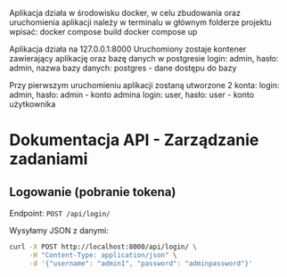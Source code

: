 Aplikacja działa w środowisku docker, w celu zbudowania oraz uruchomienia aplikacji należy w terminalu w głównym folderze projektu wpisać:
  docker compose build
  docker compose up

Aplikacja działa na 127.0.0.1:8000
Uruchomiony zostaje kontener zawierający aplikację oraz bazę danych w postgresie
  login: admin, hasło: admin, nazwa bazy danych: postgres - dane dostępu do bazy

Przy pierwszym uruchomieniu aplikacji zostaną utworzone 2 konta:
  login: admin, hasło: admin - konto admina
  login: user, hasło: user - konto użytkownika

# Dokumentacja API - Zarządzanie zadaniami

## Logowanie (pobranie tokena)

Endpoint: `POST /api/login/`

Wysyłamy JSON z danymi:

```bash
curl -X POST http://localhost:8000/api/login/ \
     -H "Content-Type: application/json" \
     -d '{"username": "admin1", "password": "adminpassword"}'

    


